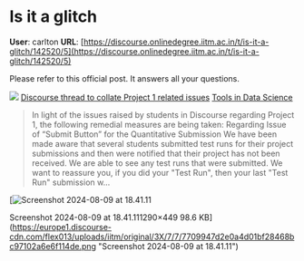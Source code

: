# Is it a glitch

**User**: carlton
**URL**: [https://discourse.onlinedegree.iitm.ac.in/t/is-it-a-glitch/142520/5](https://discourse.onlinedegree.iitm.ac.in/t/is-it-a-glitch/142520/5)

Please refer to this official post. It answers all your questions.

![](https://dub1.discourse-cdn.com/flex013/user_avatar/discourse.onlinedegree.iitm.ac.in/jkmadathil/48/100121_2.png)
[Discourse thread to collate Project 1 related issues](https://discourse.onlinedegree.iitm.ac.in/t/discourse-thread-to-collate-project-1-related-issues/142195) [Tools in Data Science](/c/courses/tds-kb/34)

> In light of the issues raised by students in Discourse regarding Project 1, the following remedial measures are being taken:
> Regarding Issue of “Submit Button” for the Quantitative Submission
> We have been made aware that several students submitted test runs for their project submissions and then were notified that their project has not been received. We are able to see any test runs that were submitted. We want to reassure you, if you did your "Test Run", then your last "Test Run" submission w…

[![Screenshot 2024-08-09 at 18.41.11](https://europe1.discourse-cdn.com/flex013/uploads/iitm/optimized/3X/7/7/7709947d2e0a4d01bf28468bc97102a6e6f114de_2_689x240.png)

Screenshot 2024-08-09 at 18.41.111290×449 98.6 KB](https://europe1.discourse-cdn.com/flex013/uploads/iitm/original/3X/7/7/7709947d2e0a4d01bf28468bc97102a6e6f114de.png "Screenshot 2024-08-09 at 18.41.11")
